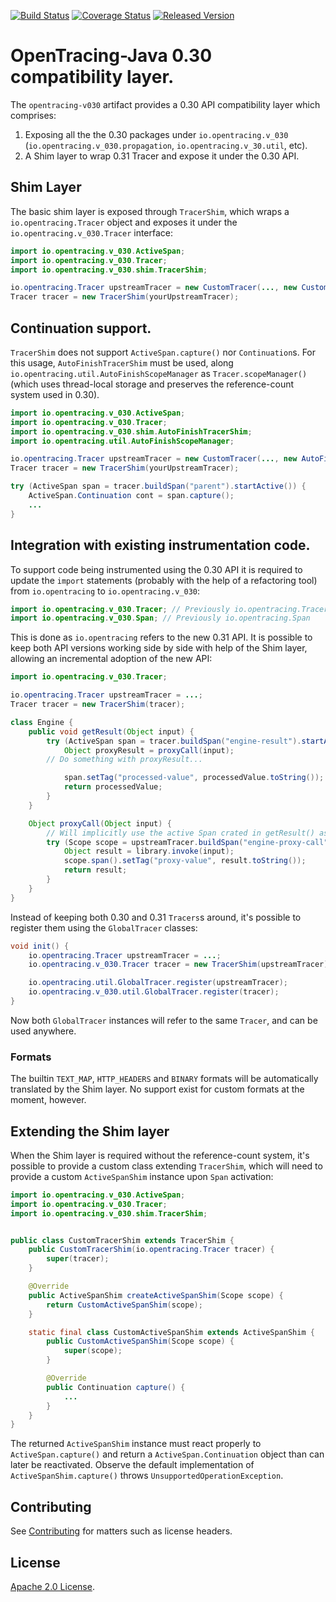 [![Build Status][ci-img]][ci] [![Coverage Status][cov-img]][cov] [![Released Version][maven-img]][maven]

# OpenTracing-Java 0.30 compatibility layer.

The `opentracing-v030` artifact provides a 0.30 API compatibility layer which comprises:
1. Exposing all the the 0.30 packages under `io.opentracing.v_030` (`io.opentracing.v_030.propagation`, `io.opentracing.v_30.util`, etc).
2. A Shim layer to wrap 0.31 Tracer and expose it under the 0.30 API.

## Shim Layer

The basic shim layer is exposed through `TracerShim`, which wraps a `io.opentracing.Tracer` object and exposes it under the `io.opentracing.v_030.Tracer` interface:

```java
import io.opentracing.v_030.ActiveSpan;
import io.opentracing.v_030.Tracer;
import io.opentracing.v_030.shim.TracerShim;

io.opentracing.Tracer upstreamTracer = new CustomTracer(..., new CustomScopeManager());
Tracer tracer = new TracerShim(yourUpstreamTracer);
```

## Continuation support.

`TracerShim` does not support `ActiveSpan.capture()` nor `Continuation`s. For this usage, `AutoFinishTracerShim` must be used, along `io.opentracing.util.AutoFinishScopeManager` as `Tracer.scopeManager()` (which uses thread-local storage and preserves the reference-count system used in 0.30).

```java
import io.opentracing.v_030.ActiveSpan;
import io.opentracing.v_030.Tracer;
import io.opentracing.v_030.shim.AutoFinishTracerShim;
import io.opentracing.util.AutoFinishScopeManager;

io.opentracing.Tracer upstreamTracer = new CustomTracer(..., new AutoFinishScopeManager());
Tracer tracer = new TracerShim(yourUpstreamTracer);

try (ActiveSpan span = tracer.buildSpan("parent").startActive()) {
    ActiveSpan.Continuation cont = span.capture();
    ...
}
```

## Integration with existing instrumentation code.

To support code being instrumented using the 0.30 API it is required to update the `import` statements (probably with the help of a refactoring tool) from `io.opentracing` to `io.opentracing.v_030`:

```java
import io.opentracing.v_030.Tracer; // Previously io.opentracing.Tracer
import io.opentracing.v_030.Span; // Previously io.opentracing.Span
```

This is done as `io.opentracing` refers to the new 0.31 API. It is possible to keep both API versions working side by side with help of the Shim layer, allowing an incremental adoption of the new API:

```java
import io.opentracing.v_030.Tracer;

io.opentracing.Tracer upstreamTracer = ...;
Tracer tracer = new TracerShim(tracer);

class Engine {
    public void getResult(Object input) {
        try (ActiveSpan span = tracer.buildSpan("engine-result").startActive()) {
            Object proxyResult = proxyCall(input);
	    // Do something with proxyResult...

            span.setTag("processed-value", processedValue.toString());
            return processedValue;
        }
    }

    Object proxyCall(Object input) {
        // Will implicitly use the active Span crated in getResult() as the active/parent Span.
        try (Scope scope = upstreamTracer.buildSpan("engine-proxy-call").startActive(true)) {
            Object result = library.invoke(input);
            scope.span().setTag("proxy-value", result.toString());
            return result;
        }
    }
}
```

Instead of keeping both 0.30 and 0.31 `Tracers`s around, it's possible to register them using the `GlobalTracer` classes:

```java
void init() {
    io.opentracing.Tracer upstreamTracer = ...;
    io.opentracing.v_030.Tracer tracer = new TracerShim(upstreamTracer);

    io.opentracing.util.GlobalTracer.register(upstreamTracer);
    io.opentracing.v_030.util.GlobalTracer.register(tracer);
}
```

Now both `GlobalTracer` instances will refer to the same `Tracer`, and can be used anywhere.

### Formats

The builtin `TEXT_MAP`, `HTTP_HEADERS` and `BINARY` formats will be automatically translated by the Shim layer. No support exist for custom formats at the moment, however.

## Extending the Shim layer

When the Shim layer is required without the reference-count system, it's possible to provide a custom class extending `TracerShim`, which will need to provide a custom `ActiveSpanShim` instance upon `Span` activation:

```java
import io.opentracing.v_030.ActiveSpan;
import io.opentracing.v_030.Tracer;
import io.opentracing.v_030.shim.TracerShim;


public class CustomTracerShim extends TracerShim {
    public CustomTracerShim(io.opentracing.Tracer tracer) {
        super(tracer);
    }

    @Override
    public ActiveSpanShim createActiveSpanShim(Scope scope) {
        return CustomActiveSpanShim(scope);
    }

    static final class CustomActiveSpanShim extends ActiveSpanShim {
        public CustomActiveSpanShim(Scope scope) {
            super(scope);
        }

        @Override
        public Continuation capture() {
            ...
        }
    }
}
```

The returned `ActiveSpanShim` instance must react properly to `ActiveSpan.capture()` and return a `ActiveSpan.Continuation` object than can later be reactivated. Observe the default implementation of `ActiveSpanShim.capture()` throws `UnsupportedOperationException`.

## Contributing

See [Contributing](CONTRIBUTING.md) for matters such as license headers.

  [ci-img]: https://travis-ci.org/opentracing/opentracing-java-v030.svg?branch=master
  [ci]: https://travis-ci.org/opentracing/opentracing-java-v030
  [cov-img]: https://coveralls.io/repos/github/opentracing/opentracing-java-v030/badge.svg?branch=master
  [cov]: https://coveralls.io/github/opentracing/opentracing-java-v030?branch=master
  [maven-img]: https://img.shields.io/maven-central/v/io.opentracing/opentracing-v030.svg
  [maven]: http://search.maven.org/#search%7Cga%7C1%7Copentracing-v030

## License

[Apache 2.0 License](./LICENSE).
